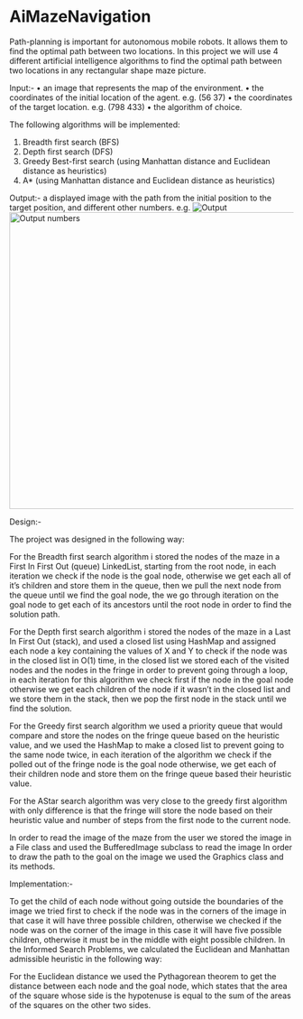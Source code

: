 # AiMazeNavigation
Path-planning is important for autonomous mobile robots. It allows them to find the optimal path between two locations.
In this project we will use 4 different artificial intelligence algorithms to find the optimal path between two locations in any rectangular shape maze picture.

Input:-
•	an image that represents the map of the environment.
•	the coordinates of the initial location of the agent. e.g. (56 37)
•	the coordinates of the target location. e.g. (798 433)
•	the algorithm of choice.


The following algorithms will be implemented:
1.	Breadth first search (BFS)
2.	Depth first search (DFS)
3.	Greedy Best-first search (using Manhattan distance and Euclidean distance as heuristics)
4.	A* (using Manhattan distance and Euclidean distance as heuristics)


Output:-
a displayed image with the path from the initial position to the target position, and different other numbers.
e.g.
![Output](https://user-images.githubusercontent.com/67923027/126050430-d2e276fd-d396-48e1-bb05-289a0ca9be9b.png)
<img width="526" alt="Output numbers" src="https://user-images.githubusercontent.com/67923027/126050435-d0e406a6-48a3-43df-8d21-a855d58c0f12.png">


Design:-

The project was designed in the following way:

For the Breadth first search algorithm i stored the nodes of the maze in a First In First Out (queue) LinkedList, starting from the root node, in each iteration we check if the node is the goal node, otherwise we get each all of it’s children and store them in the queue, then we pull the next node from the queue until we find the goal node, the we go through iteration on the goal node to get each of its ancestors until the root node in order to find the solution path.

For the Depth first search algorithm i stored the nodes of the maze in a Last In First Out (stack), and used a closed list using HashMap and assigned each node a key containing the values of X and Y to check if the node was in the closed list in O(1) time, in the closed list we stored each of the visited nodes and the nodes in the fringe in order to prevent going through a loop, in each iteration for this algorithm we check first if the node in the goal node otherwise we get each children of the node if it wasn’t in the closed list and we store them in the stack, then we pop the first node in the stack until we find the solution.

For the Greedy first search algorithm we used a priority queue that would compare and store the nodes on the fringe queue based on the heuristic value, and we used the HashMap to make a closed list to prevent going to the same node twice, in each iteration of the algorithm we check if the polled out of the fringe node is the goal node otherwise, we get each of their children node and store them on the fringe queue based their heuristic value.

For the AStar search algorithm was very close to the greedy first algorithm with only difference is that the fringe will store the node based on their heuristic value and number of steps from the first node to the current node.

In order to read the image of the maze from the user we stored the image in a File class and used the BufferedImage subclass to read the image 
In order to draw the path to the goal on the image we used the Graphics class and its methods.


Implementation:-


To get the child of each node without going outside the boundaries of the image we tried first to check if the node was in the corners of the image in that case it will have three possible children, otherwise we checked if the node was on the corner of the image in this case it will have five possible children, otherwise it must be in the middle with eight possible children.
In the Informed Search Problems, we calculated the Euclidean and Manhattan admissible heuristic in the following way:

For the Euclidean distance we used the Pythagorean theorem to get the distance between each node and the goal node, which states that the area of the square whose side is the hypotenuse is equal to the sum of the areas of the squares on the other two sides.
